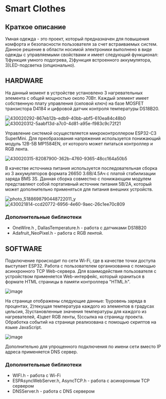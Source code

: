 # Smart Сlothes

## **Краткое описание**
Умная одежда - это проект, который предназначен для повышения комфорта и безопасности пользователя за счет встраиваемых систем. Данное решение в области носимой электроники выполнено в виде одежды с управляемыми свойствами и имеет следующий функционал: 1)функция умного подогрева, 2)функция встроенного аккумулятора, 3)LED-подсветка (опционально).  

## **HARDWARE**
На данный момент в устройстве установлено 3 нагревательных элемента с общей мощностью около 70Вт. Каждый элемент имеет собственную плату управления (силовой ключ) на базе MOSFET транзистора D4184 и цифровой датчик контроля температуры DS18В20. 

![430020292-867eb12b-edb9-40bb-abf5-610ea84c48b0](https://github.com/user-attachments/assets/ee67bf26-9256-4c05-b8bb-45ea9aceff26)
![430020312-5aabf13d-a7c0-4d81-a95e-f983c9c72f21](https://github.com/user-attachments/assets/39217fce-4a1d-4a0b-8506-62f13f6ea73b)

Управление системой осуществляется микроконтроллером ESP32-C3 SuperMini. Для преобразования напряжения используется понижающий модуль 12В-5В MP1584EN, от которого может питаться контроллер и RGB лента.

![430020315-82087900-362b-4760-9365-48cc164a50b5](https://github.com/user-attachments/assets/946668ff-f4bf-4225-bb5a-e4eb56c366a6)

В качестве источника питания используется последовательная сборка из 3 аккумуляторов формата 26650 3.6В/4.5Aч с платой стабилизации заряда BMS 3S. Данная сборка совместно с понижающим модулем представляют собой портативный источник питания 5В/2А, который может дополнительно применяться для питания внешних устройств.

![photo_5188698790448722011_y](https://github.com/user-attachments/assets/4357855d-0e47-46f4-b853-d6e6ce86db0d)
![430021814-ccd20772-6956-4e60-9aec-26c1ee70c809](https://github.com/user-attachments/assets/57d41438-6a54-4668-af8a-64681d71a6c1)

### **Дополнительные библиотеки**
* OneWire.h , DallasTemperature.h - работа с датчиками DS18B20
* Adafruit_NeoPixel.h - работа с RGB лентой.
## **SOFTWARE**

Подключение происходит по сети Wi-Fi, где в качестве точки доступа выступает ESP32. Работа с пользователем организованна с помощью асинхронного TCP Web-сервера.
Для взаимодействия пользователя с устройством применяется Web-интерфейс, который храниться в формате HTML страницы в памяти контроллера "HTML.h".

![image](https://github.com/user-attachments/assets/d1d39065-12d0-43d1-8800-4f3683d7b164)


На странице отображены следующие данные: 1)уровень заряда в процентах, 2)текущая температура каждого из элементов в градусах цельсия, 3)установленные значения температуры для каждого из нагревателей, 4)цвет RGB ленты, 5)ссылка на страницу проекта. 
Обработка событий на странице реализована с помощью скриптов на языке JavaScript.

![image](https://github.com/user-attachments/assets/1bc9ac29-f9c1-4b2b-b1ee-31be5743a543)

Дополнительно для упрощенного подключения по имени сети вместо IP адреса применяется DNS сервер.

### **Дополнительные библиотеки**
* WIFI.h - работа с Wi-Fi
* ESPAsyncWebServer.h, AsyncTCP.h - работа с асинхронным TCP сервером
* DNSServer.h - работа с DNS сервером

